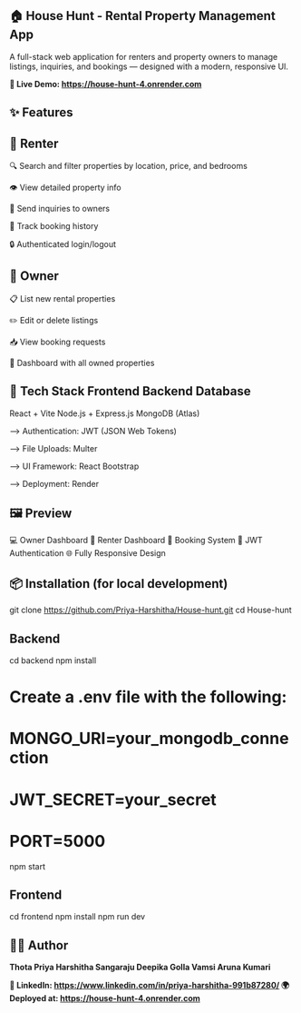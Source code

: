 **🏠 House Hunt - Rental Property Management App**
-----------------------------------------------------------------------------------------------------------------------------------------
A full-stack web application for renters and property owners to manage listings, inquiries, and bookings — designed with a modern, responsive UI.

**🔗 Live Demo: https://house-hunt-4.onrender.com**

✨ Features
---------------------------------------------------------------------

👤 Renter
---------------------------------------------------------------------
🔍 Search and filter properties by location, price, and bedrooms

👁️ View detailed property info

📩 Send inquiries to owners

📅 Track booking history

🔒 Authenticated login/logout

🏡 Owner
------------------------------------------------------------------------
📋 List new rental properties

✏️ Edit or delete listings

📥 View booking requests

🧾 Dashboard with all owned properties


🚀 Tech Stack
Frontend	Backend	                Database
----------------------------------------------------------
React + Vite	Node.js + Express.js	MongoDB (Atlas)

--> Authentication: JWT (JSON Web Tokens)

--> File Uploads: Multer

--> UI Framework: React Bootstrap

--> Deployment: Render


🖼️ Preview
-----------------------
💻 Owner Dashboard
📱 Renter Dashboard
📧 Booking System
🔐 JWT Authentication
🌐 Fully Responsive Design

📦 Installation (for local development)
---------------------------------------------
git clone https://github.com/Priya-Harshitha/House-hunt.git
cd House-hunt

Backend
--------------
cd backend
npm install
# Create a .env file with the following:
# MONGO_URI=your_mongodb_connection
# JWT_SECRET=your_secret
# PORT=5000
npm start

Frontend
------------
cd frontend
npm install
npm run dev


🙋‍♀️ Author
------------------------
**Thota Priya Harshitha
Sangaraju Deepika
Golla Vamsi
Aruna Kumari**

**📧 LinkedIn: https://www.linkedin.com/in/priya-harshitha-991b87280/
🌍 Deployed at: https://house-hunt-4.onrender.com**





